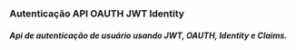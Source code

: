 ### Autenticação API OAUTH JWT Identity

##### Api de autenticação de usuário usando JWT, OAUTH, Identity e Claims.
